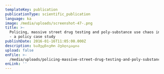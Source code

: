 ```yaml
---
templateKey: publication
publicationType: scientific_publication
language: ka
image: /media/uploads/screenshot-47-.png
title: >-
  Policing, massive street drug testing and poly-substance use chaos in Georgia
  - a policy case study
publishDate: 2016-01-16T11:05:00.000Z
description: სამეცნიერო პუბლიკაცია
upload: false
enFile: >-
  /media/uploads/policing-massive-street-drug-testing-and-poly-substance-use-chaos-in-georgia-a-policy-case-study.pdf
enLink: ''
---
```


